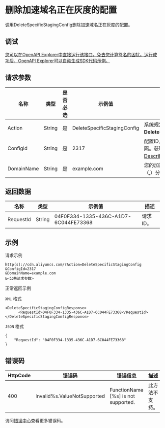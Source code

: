 # 删除加速域名正在灰度的配置

调用DeleteSpecificStagingConfig删除加速域名正在灰度的配置。

## 调试

[您可以在OpenAPI Explorer中直接运行该接口，免去您计算签名的困扰。运行成功后，OpenAPI Explorer可以自动生成SDK代码示例。](https://api.aliyun.com/#product=Cdn&api=DeleteSpecificStagingConfig&type=RPC&version=2018-05-10)

## 请求参数

|名称|类型|是否必选|示例值|描述|
|--|--|----|---|--|
|Action|String|是|DeleteSpecificStagingConfig|系统规定参数。取值：**DeleteSpecificStagingConfig**。 |
|ConfigId|String|是|2317|配置ID，多个ID使用英文逗号（,）分隔。获取配置ID，详情请参见[DescribeCdnDomainStagingConfig](~~158565~~)。 |
|DomainName|String|是|example.com|您的加速域名，多个域名使用英文逗号（,）分隔。 |

## 返回数据

|名称|类型|示例值|描述|
|--|--|---|--|
|RequestId|String|04F0F334-1335-436C-A1D7-6C044FE73368|请求ID。 |

## 示例

请求示例

```
http(s)://cdn.aliyuncs.com/?Action=DeleteSpecificStagingConfig
&ConfigId=2317
&DomainName=example.com
&<公共请求参数>
```

正常返回示例

`XML` 格式

```
<DeleteSpecificStagingConfigResponse>
	  <RequestId>04F0F334-1335-436C-A1D7-6C044FE73368</RequestId>
</DeleteSpecificStagingConfigResponse>
```

`JSON` 格式

```
{
    "RequestId": "04F0F334-1335-436C-A1D7-6C044FE73368"
}
```

## 错误码

|HttpCode|错误码|错误信息|描述|
|--------|---|----|--|
|400|Invalid%s.ValueNotSupported|FunctionName \[%s\] is not supported.|此方法不支持。|

访问[错误中心](https://error-center.aliyun.com/status/product/Cdn)查看更多错误码。

